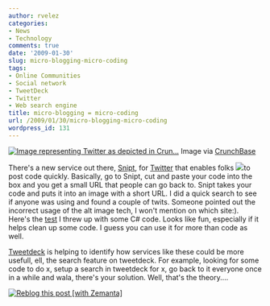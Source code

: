 ```yaml
---
author: rvelez
categories:
- News
- Technology
comments: true
date: '2009-01-30'
slug: micro-blogging-micro-coding
tags:
- Online Communities
- Social network
- TweetDeck
- Twitter
- Web search engine
title: micro-blogging = micro-coding
url: /2009/01/30/micro-blogging-micro-coding
wordpress_id: 131
---
```






[![Image representing Twitter as depicted in Crun...](http://www.crunchbase.com/assets/images/resized/0000/2755/2755v2-max-450x450.png)](http://www.crunchbase.com/company/twitter)
    Image via [CrunchBase](http://www.crunchbase.com)





There's a new service out there, [Snipt](http://snipt.org/), for [Twitter](http://www.twitter.com/) that enables folks ![](file:///C:/Users/rvelez/AppData/Local/Temp/moz-screenshot.jpg)to post code quickly. Basically, go to Snipt, cut and paste your code into the box and you get a small URL that people can go back to. Snipt takes your code and puts it into an image with a short URL. I did a quick search to see if anyone was using and found a couple of twits. Someone pointed out the incorrect usage of the alt image tech, I won't mention on which site:). Here's the [test](http://snipt.org/10c) I threw up with some C# code. Looks like fun, especially if it helps clean up some code. I guess you can use it for more than code as well.

[Tweetdeck](http://www.tweetdeck.com) is helping to identify how services like these could be more usefull, ell, the search feature on tweetdeck. For example, looking for some code to do x, setup a search in tweetdeck for x, go back to it everyone once in a while and wala, there's your solution. Well, that's the theory....


[![Reblog this post [with Zemanta]](http://img.zemanta.com/reblog_e.png?x-id=73aef925-7293-4723-9f7e-0ca8a3c24305)](http://reblog.zemanta.com/zemified/73aef925-7293-4723-9f7e-0ca8a3c24305/)
